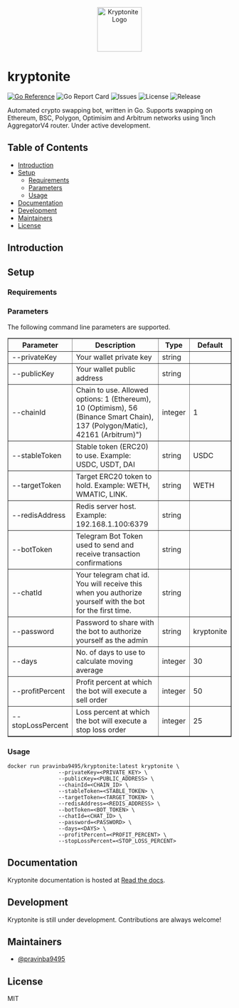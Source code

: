 <p align="center">
  <img width="100" src="https://www.maxpixel.net/static/photo/1x/Growth-Green-Cartoon-Crystal-Green-Cartoon-307264.png" alt="Kryptonite Logo">
  <br/>
  <h1>kryptonite</h1>
</p>

[![Go Reference](https://pkg.go.dev/badge/github.com/pravinba9495/kryptonite.svg)](https://pkg.go.dev/github.com/pravinba9495/kryptonite) ![Go Report Card](https://goreportcard.com/badge/github.com/pravinba9495/kryptonite) ![Issues](https://img.shields.io/github/issues-raw/pravinba9495/kryptonite) ![License](https://img.shields.io/github/license/pravinba9495/kryptonite) ![Release](https://img.shields.io/github/v/release/pravinba9495/kryptonite?include_prereleases)

Automated crypto swapping bot, written in Go. Supports swapping on Ethereum, BSC, Polygon, Optimisim and Arbitrum networks using 1inch AggregatorV4 router. Under active development.

## Table of Contents
- [Introduction](#introduction)
- [Setup](#setup)
  - [Requirements](#requirements)
  - [Parameters](#parameters)
  - [Usage](#usage)
- [Documentation](#documentation)
- [Development](#development)
- [Maintainers](#maintainers)
- [License](#license)

## Introduction

## Setup

### Requirements

### Parameters

The following command line parameters are supported.

<div align="center">

<table border="1">
<thead>
<tr>
<th>Parameter</th>
<th>Description</th>
<th>Type</th>
<th>Default</th>
</tr>
</thead>
<tbody>

<tr>
<td>--privateKey</td>
<td>Your wallet private key</td>
<td>string</td>
<td></td>
</tr>

<tr>
<td>--publicKey</td>
<td>Your wallet public address</td>
<td>string</td>
<td></td>
</tr>

<tr>
<td>--chainId</td>
<td>Chain to use. Allowed options: 1 (Ethereum), 10 (Optimism), 56 (Binance Smart Chain), 137 (Polygon/Matic), 42161 (Arbitrum)")</td>
<td>integer</td>
<td>1</td>
</tr>

<tr>
<td>--stableToken</td>
<td>Stable token (ERC20) to use. Example: USDC, USDT, DAI</td>
<td>string</td>
<td>USDC</td>
</tr>

<tr>
<td>--targetToken</td>
<td>Target ERC20 token to hold. Example: WETH, WMATIC, LINK.</td>
<td>string</td>
<td>WETH</td>
</tr>

<tr>
<td>--redisAddress</td>
<td>Redis server host. Example: 192.168.1.100:6379</td>
<td>string</td>
<td></td>
</tr>

<tr>
<td>--botToken</td>
<td>Telegram Bot Token used to send and receive transaction confirmations</td>
<td>string</td>
<td></td>
</tr>

<tr>
<td>--chatId</td>
<td>Your telegram chat id. You will receive this when you authorize yourself with the bot for the first time.</td>
<td>string</td>
<td></td>
</tr>

<tr>
<td>--password</td>
<td>Password to share with the bot to authorize yourself as the admin</td>
<td>string</td>
<td>kryptonite</td>
</tr>

<tr>
<td>--days</td>
<td>No. of days to use to calculate moving average</td>
<td>integer</td>
<td>30</td>
</tr>

<tr>
<td>--profitPercent</td>
<td>Profit percent at which the bot will execute a sell order</td>
<td>integer</td>
<td>50</td>
</tr>

<tr>
<td>--stopLossPercent</td>
<td>Loss percent at which the bot will execute a stop loss order</td>
<td>integer</td>
<td>25</td>
</tr>

</tbody>
</table>

</div>

### Usage
```shell
docker run pravinba9495/kryptonite:latest kryptonite \
                --privateKey=<PRIVATE_KEY> \
                --publicKey=<PUBLIC_ADDRESS> \
                --chainId=<CHAIN_ID> \
                --stableToken=<STABLE_TOKEN> \
                --targetToken=<TARGET_TOKEN> \
                --redisAddress=<REDIS_ADDRESS> \
                --botToken=<BOT_TOKEN> \
                --chatId=<CHAT_ID> \
                --password=<PASSWORD> \
                --days=<DAYS> \
                --profitPercent=<PROFIT_PERCENT> \
                --stopLossPercent=<STOP_LOSS_PERCENT>
```

## Documentation
Kryptonite documentation is hosted at [Read the docs](https://pkg.go.dev/github.com/pravinba9495/kryptonite).

## Development
Kryptonite is still under development. Contributions are always welcome!

## Maintainers
* [@pravinba9495](https://github.com/pravinba9495)
## License
MIT
